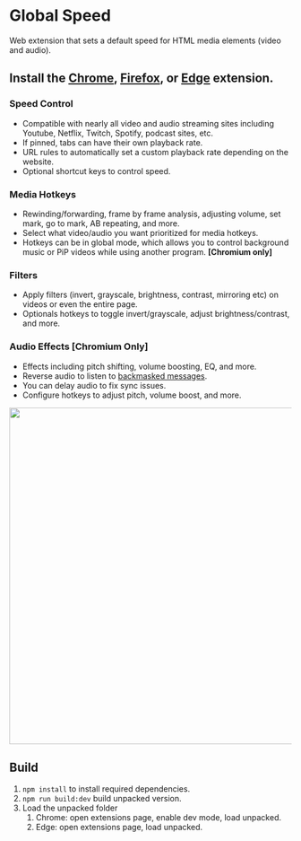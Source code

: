 # Global Speed
Web extension that sets a default speed for HTML media elements (video and audio). 

## Install the [Chrome](https://chrome.google.com/webstore/detail/global-speed-youtube-netf/jpbjcnkcffbooppibceonlgknpkniiff), [Firefox](https://addons.mozilla.org/firefox/addon/global-speed/), or [Edge](https://microsoftedge.microsoft.com/addons/detail/mjhlabbcmjflkpjknnicihkfnmbdfced) extension. 

### Speed Control 
- Compatible with nearly all video and audio streaming sites including Youtube, Netflix, Twitch, Spotify, podcast sites, etc. 
- If pinned, tabs can have their own playback rate.
- URL rules to automatically set a custom playback rate depending on the website. 
- Optional shortcut keys to control speed. 

### Media Hotkeys 
- Rewinding/forwarding, frame by frame analysis, adjusting volume, set mark, go to mark, AB repeating, and more. 
- Select what video/audio you want prioritized for media hotkeys. 
- Hotkeys can be in global mode, which allows you to control background music or PiP videos while using another program. **[Chromium only]**

### Filters 
- Apply filters (invert, grayscale, brightness, contrast, mirroring etc) on videos or even the entire page. 
- Optionals hotkeys to toggle invert/grayscale, adjust brightness/contrast, and more. 

### Audio Effects [Chromium Only]
- Effects including pitch shifting, volume boosting, EQ, and more. 
- Reverse audio to listen to [backmasked messages](https://en.wikipedia.org/wiki/List_of_backmasked_messages).
- You can delay audio to fix sync issues. 
- Configure hotkeys to adjust pitch, volume boost, and more. 


<img src="https://github.com/polywock/globalSpeed/blob/master/assets/screenshot_a.jpg?raw=true" width="600">

## Build 
1. `npm install` to install required dependencies. 
1. `npm run build:dev` build unpacked version. 
1. Load the unpacked folder
   1. Chrome: open extensions page, enable dev mode, load unpacked. 
   1. Edge: open extensions page, load unpacked.
